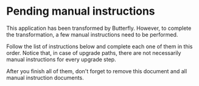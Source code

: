 # Pending manual instructions

This application has been transformed by Butterfly. However, to complete the transformation, a few manual instructions need to be performed.


Follow the list of instructions below and complete each one of them in this order. Notice that, in case of upgrade paths, there are not necessarily manual instructions for every upgrade step.

After you finish all of them, don't forget to remove this document and all manual instruction documents.

</br>
</br>

